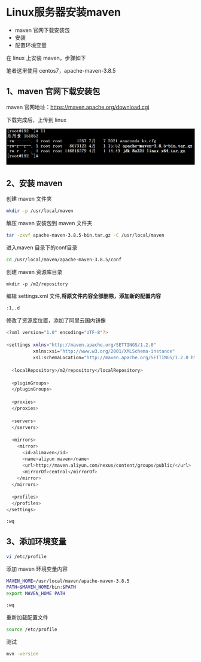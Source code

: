# Linux服务器安装maven

+ maven 官网下载安装包
+ 安装
+ 配置环境变量

在 linux 上安装 maven，步骤如下

笔者这里使用 centos7，apache-maven-3.8.5

## 1、maven 官网下载安装包

maven 官网地址：https://maven.apache.org/download.cgi

下载完成后，上传到 linux

![img](Linux%E5%AE%89%E8%A3%85maven.assets/202305302251704.png)

## 2、安装 maven

创建 maven 文件夹

```bash
mkdir -p /usr/local/maven
```

解压 maven 安装包到 maven 文件夹

```bash
tar -zxvf apache-maven-3.8.5-bin.tar.gz -C /usr/local/maven
```

进入maven 目录下的conf目录

```bash
cd /usr/local/maven/apache-maven-3.8.5/conf
```

创建 maven 资源库目录

```
mkdir -p /m2/repository
```

编辑 settings.xml 文件,**将原文件内容全部删除，添加新的配置内容**

```bash
:1,.d
```

修改了资源库位置，添加了阿里云国内镜像

```bash
<?xml version="1.0" encoding="UTF-8"?>
 
<settings xmlns="http://maven.apache.org/SETTINGS/1.2.0"
          xmlns:xsi="http://www.w3.org/2001/XMLSchema-instance"
          xsi:schemaLocation="http://maven.apache.org/SETTINGS/1.2.0 https://maven.apache.org/xsd/settings-1.2.0.xsd">
 
  <localRepository>/m2/repository</localRepository>
  
  <pluginGroups>
  </pluginGroups>
 
  <proxies>    
  </proxies>
 
  <servers>
  </servers>
 
  <mirrors>
    <mirror>  
   	  <id>alimaven</id>  
   	  <name>aliyun maven</name>  
	  <url>http://maven.aliyun.com/nexus/content/groups/public/</url>  
   	  <mirrorOf>central</mirrorOf>          
    </mirror> 
  </mirrors>
 
  <profiles>
  </profiles>
</settings>
```

```bash
:wq
```

## 3、添加环境变量

```bash
vi /etc/profile
```

添加 maven 环境变量内容

```bash
MAVEN_HOME=/usr/local/maven/apache-maven-3.8.5
PATH=$MAVEN_HOME/bin:$PATH
export MAVEN_HOME PATH
```

```bash
:wq
```

重新加载配置文件

```bash
source /etc/profile
```

测试

```bash
mvn -version
```

































